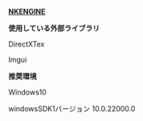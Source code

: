 <ins>**NKENGINE**</ins>

**使用している外部ライブラリ**

DirectXTex

Imgui


**推奨環境**

Windows10

windowsSDK1バージョン 10.0.22000.0
